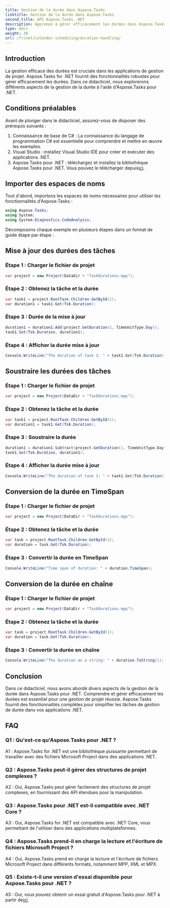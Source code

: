 ```yaml
---
title: Gestion de la durée dans Aspose.Tasks
linktitle: Gestion de la durée dans Aspose.Tasks
second_title: API Aspose.Tasks .NET
description: Apprenez à gérer efficacement les durées dans Aspose.Tasks pour .NET avec des didacticiels étape par étape.
type: docs
weight: 30
url: /fr/net/calendar-scheduling/duration-handling/
---
```

## Introduction

La gestion efficace des durées est cruciale dans les applications de gestion de projet. Aspose.Tasks for .NET fournit des fonctionnalités robustes pour gérer efficacement les durées. Dans ce didacticiel, nous explorerons différents aspects de la gestion de la durée à l'aide d'Aspose.Tasks pour .NET.

## Conditions préalables

Avant de plonger dans le didacticiel, assurez-vous de disposer des prérequis suivants :

1. Connaissance de base de C# : La connaissance du langage de programmation C# est essentielle pour comprendre et mettre en œuvre les exemples.
2. Visual Studio : installez Visual Studio IDE pour créer et exécuter des applications .NET.
3.  Aspose.Tasks pour .NET : téléchargez et installez la bibliothèque Aspose.Tasks pour .NET. Vous pouvez le télécharger depuis[ici](https://releases.aspose.com/tasks/net/).

## Importer des espaces de noms

Tout d'abord, importons les espaces de noms nécessaires pour utiliser les fonctionnalités d'Aspose.Tasks :

```csharp
using Aspose.Tasks;
using System;
using System.Diagnostics.CodeAnalysis;


```

Décomposons chaque exemple en plusieurs étapes dans un format de guide étape par étape :

## Mise à jour des durées des tâches

### Étape 1 : Charger le fichier de projet

```csharp
var project = new Project(DataDir + "TaskDurations.mpp");
```

### Étape 2 : Obtenez la tâche et la durée

```csharp
var task1 = project.RootTask.Children.GetById(1);
var duration1 = task1.Get(Tsk.Duration);
```

### Étape 3 : Durée de la mise à jour

```csharp
duration1 = duration1.Add(project.GetDuration(1, TimeUnitType.Day));
task1.Set(Tsk.Duration, duration1);
```

### Étape 4 : Afficher la durée mise à jour

```csharp
Console.WriteLine("The duration of task 1: " + task1.Get(Tsk.Duration));
```

## Soustraire les durées des tâches

### Étape 1 : Charger le fichier de projet

```csharp
var project = new Project(DataDir + "TaskDurations.mpp");
```

### Étape 2 : Obtenez la tâche et la durée

```csharp
var task1 = project.RootTask.Children.GetById(1);
var duration1 = task1.Get(Tsk.Duration);
```

### Étape 3 : Soustraire la durée

```csharp
duration1 = duration1.Subtract(project.GetDuration(1, TimeUnitType.Day));
task1.Set(Tsk.Duration, duration1);
```

### Étape 4 : Afficher la durée mise à jour

```csharp
Console.WriteLine("The duration of task 1: " + task1.Get(Tsk.Duration));
```

## Conversion de la durée en TimeSpan

### Étape 1 : Charger le fichier de projet

```csharp
var project = new Project(DataDir + "TaskDurations.mpp");
```

### Étape 2 : Obtenez la tâche et la durée

```csharp
var task = project.RootTask.Children.GetById(1);
var duration = task.Get(Tsk.Duration);
```

### Étape 3 : Convertir la durée en TimeSpan

```csharp
Console.WriteLine("Time span of duration: " + duration.TimeSpan);
```

## Conversion de la durée en chaîne

### Étape 1 : Charger le fichier de projet

```csharp
var project = new Project(DataDir + "TaskDurations.mpp");
```

### Étape 2 : Obtenez la tâche et la durée

```csharp
var task = project.RootTask.Children.GetById(1);
var duration = task.Get(Tsk.Duration);
```

### Étape 3 : Convertir la durée en chaîne

```csharp
Console.WriteLine("The duration as a string: " + duration.ToString());
```

## Conclusion

Dans ce didacticiel, nous avons abordé divers aspects de la gestion de la durée dans Aspose.Tasks pour .NET. Comprendre et gérer efficacement les durées est essentiel pour une gestion de projet réussie. Aspose.Tasks fournit des fonctionnalités complètes pour simplifier les tâches de gestion de durée dans vos applications .NET.

## FAQ

### Q1 : Qu'est-ce qu'Aspose.Tasks pour .NET ?

A1 : Aspose.Tasks for .NET est une bibliothèque puissante permettant de travailler avec des fichiers Microsoft Project dans des applications .NET.

### Q2 : Aspose.Tasks peut-il gérer des structures de projet complexes ?

A2 : Oui, Aspose.Tasks peut gérer facilement des structures de projet complexes, en fournissant des API étendues pour la manipulation.

### Q3 : Aspose.Tasks pour .NET est-il compatible avec .NET Core ?

A3 : Oui, Aspose.Tasks for .NET est compatible avec .NET Core, vous permettant de l'utiliser dans des applications multiplateformes.

### Q4 : Aspose.Tasks prend-il en charge la lecture et l'écriture de fichiers Microsoft Project ?

A4 : Oui, Aspose.Tasks prend en charge la lecture et l'écriture de fichiers Microsoft Project dans différents formats, notamment MPP, XML et MPX.

### Q5 : Existe-t-il une version d'essai disponible pour Aspose.Tasks pour .NET ?

A5 : Oui, vous pouvez obtenir un essai gratuit d'Aspose.Tasks pour .NET à partir de[ici](https://releases.aspose.com/).